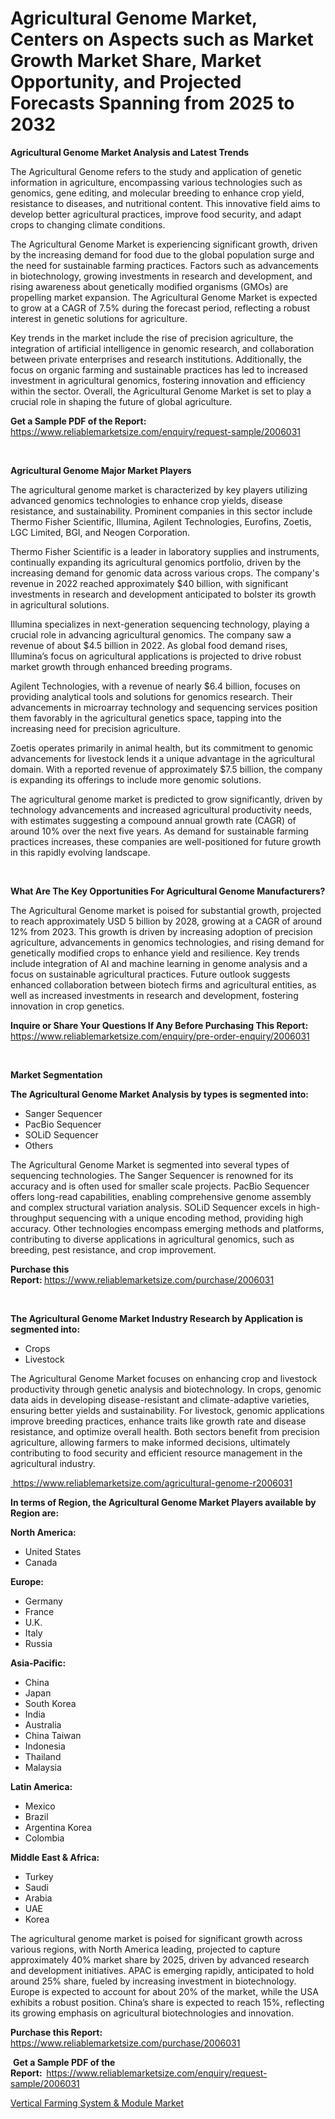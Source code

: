 <p><h1>Agricultural Genome Market, Centers on Aspects such as Market Growth Market Share, Market Opportunity, and Projected Forecasts Spanning from 2025 to 2032</h1></p><p><strong>Agricultural Genome Market Analysis and Latest Trends</strong></p>
<p><p>The Agricultural Genome refers to the study and application of genetic information in agriculture, encompassing various technologies such as genomics, gene editing, and molecular breeding to enhance crop yield, resistance to diseases, and nutritional content. This innovative field aims to develop better agricultural practices, improve food security, and adapt crops to changing climate conditions.</p><p>The Agricultural Genome Market is experiencing significant growth, driven by the increasing demand for food due to the global population surge and the need for sustainable farming practices. Factors such as advancements in biotechnology, growing investments in research and development, and rising awareness about genetically modified organisms (GMOs) are propelling market expansion. The Agricultural Genome Market is expected to grow at a CAGR of 7.5% during the forecast period, reflecting a robust interest in genetic solutions for agriculture.</p><p>Key trends in the market include the rise of precision agriculture, the integration of artificial intelligence in genomic research, and collaboration between private enterprises and research institutions. Additionally, the focus on organic farming and sustainable practices has led to increased investment in agricultural genomics, fostering innovation and efficiency within the sector. Overall, the Agricultural Genome Market is set to play a crucial role in shaping the future of global agriculture.</p></p>
<p><strong>Get a Sample PDF of the Report:&nbsp;</strong> <a href="https://www.reliablemarketsize.com/enquiry/request-sample/2006031?utm_campaign=3367&utm_medium=2&utm_source=Github&utm_content=ia&utm_term=30032025&utm_id=agricultural-genome">https://www.reliablemarketsize.com/enquiry/request-sample/2006031</a></p>
<p>&nbsp;</p>
<p><strong>Agricultural Genome Major Market Players</strong></p>
<p><p>The agricultural genome market is characterized by key players utilizing advanced genomics technologies to enhance crop yields, disease resistance, and sustainability. Prominent companies in this sector include Thermo Fisher Scientific, Illumina, Agilent Technologies, Eurofins, Zoetis, LGC Limited, BGI, and Neogen Corporation.</p><p>Thermo Fisher Scientific is a leader in laboratory supplies and instruments, continually expanding its agricultural genomics portfolio, driven by the increasing demand for genomic data across various crops. The company's revenue in 2022 reached approximately $40 billion, with significant investments in research and development anticipated to bolster its growth in agricultural solutions.</p><p>Illumina specializes in next-generation sequencing technology, playing a crucial role in advancing agricultural genomics. The company saw a revenue of about $4.5 billion in 2022. As global food demand rises, Illumina’s focus on agricultural applications is projected to drive robust market growth through enhanced breeding programs.</p><p>Agilent Technologies, with a revenue of nearly $6.4 billion, focuses on providing analytical tools and solutions for genomics research. Their advancements in microarray technology and sequencing services position them favorably in the agricultural genetics space, tapping into the increasing need for precision agriculture.</p><p>Zoetis operates primarily in animal health, but its commitment to genomic advancements for livestock lends it a unique advantage in the agricultural domain. With a reported revenue of approximately $7.5 billion, the company is expanding its offerings to include more genomic solutions.</p><p>The agricultural genome market is predicted to grow significantly, driven by technology advancements and increased agricultural productivity needs, with estimates suggesting a compound annual growth rate (CAGR) of around 10% over the next five years. As demand for sustainable farming practices increases, these companies are well-positioned for future growth in this rapidly evolving landscape.</p></p>
<p>&nbsp;</p>
<p><strong>What Are The Key Opportunities For Agricultural Genome Manufacturers?</strong></p>
<p><p>The Agricultural Genome market is poised for substantial growth, projected to reach approximately USD 5 billion by 2028, growing at a CAGR of around 12% from 2023. This growth is driven by increasing adoption of precision agriculture, advancements in genomics technologies, and rising demand for genetically modified crops to enhance yield and resilience. Key trends include integration of AI and machine learning in genome analysis and a focus on sustainable agricultural practices. Future outlook suggests enhanced collaboration between biotech firms and agricultural entities, as well as increased investments in research and development, fostering innovation in crop genetics.</p></p>
<p><strong>Inquire or Share Your Questions If Any Before Purchasing This Report:</strong> <a href="https://www.reliablemarketsize.com/enquiry/pre-order-enquiry/2006031?utm_campaign=3367&utm_medium=2&utm_source=Github&utm_content=ia&utm_term=30032025&utm_id=agricultural-genome">https://www.reliablemarketsize.com/enquiry/pre-order-enquiry/2006031</a></p>
<p>&nbsp;</p>
<p><strong>Market Segmentation</strong></p>
<p><strong>The Agricultural Genome Market Analysis by types is segmented into:</strong></p>
<p><ul><li>Sanger Sequencer</li><li>PacBio Sequencer</li><li>SOLiD Sequencer</li><li>Others</li></ul></p>
<p><p>The Agricultural Genome Market is segmented into several types of sequencing technologies. The Sanger Sequencer is renowned for its accuracy and is often used for smaller scale projects. PacBio Sequencer offers long-read capabilities, enabling comprehensive genome assembly and complex structural variation analysis. SOLiD Sequencer excels in high-throughput sequencing with a unique encoding method, providing high accuracy. Other technologies encompass emerging methods and platforms, contributing to diverse applications in agricultural genomics, such as breeding, pest resistance, and crop improvement.</p></p>
<p><strong>Purchase this Report:&nbsp;</strong><a href="https://www.reliablemarketsize.com/purchase/2006031?utm_campaign=3367&utm_medium=2&utm_source=Github&utm_content=ia&utm_term=30032025&utm_id=agricultural-genome">https://www.reliablemarketsize.com/purchase/2006031</a></p>
<p>&nbsp;</p>
<p><strong>The Agricultural Genome Market Industry Research by Application is segmented into:</strong></p>
<p><ul><li>Crops</li><li>Livestock</li></ul></p>
<p><p>The Agricultural Genome Market focuses on enhancing crop and livestock productivity through genetic analysis and biotechnology. In crops, genomic data aids in developing disease-resistant and climate-adaptive varieties, ensuring better yields and sustainability. For livestock, genomic applications improve breeding practices, enhance traits like growth rate and disease resistance, and optimize overall health. Both sectors benefit from precision agriculture, allowing farmers to make informed decisions, ultimately contributing to food security and efficient resource management in the agricultural industry.</p></p>
<p><a href="https://www.reliablemarketsize.com/agricultural-genome-r2006031?utm_campaign=3367&utm_medium=2&utm_source=Github&utm_content=ia&utm_term=30032025&utm_id=agricultural-genome">&nbsp;https://www.reliablemarketsize.com/agricultural-genome-r2006031</a></p>
<p><strong>In terms of Region, the Agricultural Genome Market Players available by Region are:</strong></p>
<p>
    <p> <strong> North America: </strong>
        <ul>
            <li>United States</li>
            <li>Canada</li>
        </ul>
        </p> 
    <p> <strong> Europe: </strong>
        <ul>
            <li>Germany</li>
            <li>France</li>
            <li>U.K.</li>
            <li>Italy</li>
            <li>Russia</li>
        </ul>
        </p> 
    <p> <strong> Asia-Pacific: </strong>
        <ul>
            <li>China</li>
            <li>Japan</li>
            <li>South Korea</li>
            <li>India</li>
            <li>Australia</li>
            <li>China Taiwan</li>
            <li>Indonesia</li>
            <li>Thailand</li>
            <li>Malaysia</li>
        </ul>
        </p> 
    <p> <strong> Latin America: </strong>
        <ul>
            <li>Mexico</li>
            <li>Brazil</li>
            <li>Argentina Korea</li>
            <li>Colombia</li>
        </ul>
        </p> 
    <p> <strong> Middle East & Africa: </strong>
        <ul>
            <li>Turkey</li>
            <li>Saudi</li>
            <li>Arabia</li>
            <li>UAE</li>
            <li>Korea</li>
        </ul>
    </p>
    </p>
<p><p>The agricultural genome market is poised for significant growth across various regions, with North America leading, projected to capture approximately 40% market share by 2025, driven by advanced research and development initiatives. APAC is emerging rapidly, anticipated to hold around 25% share, fueled by increasing investment in biotechnology. Europe is expected to account for about 20% of the market, while the USA exhibits a robust position. China’s share is expected to reach 15%, reflecting its growing emphasis on agricultural biotechnologies and innovation.</p></p>
<p><strong>Purchase this Report: </strong><a href="https://www.reliablemarketsize.com/purchase/2006031?utm_campaign=3367&utm_medium=2&utm_source=Github&utm_content=ia&utm_term=30032025&utm_id=agricultural-genome">https://www.reliablemarketsize.com/purchase/2006031</a></p>
<p>&nbsp;<strong>Get a Sample PDF of the Report:&nbsp;&nbsp;</strong><a href="https://www.reliablemarketsize.com/enquiry/request-sample/2006031?utm_campaign=3367&utm_medium=2&utm_source=Github&utm_content=ia&utm_term=30032025&utm_id=agricultural-genome">https://www.reliablemarketsize.com/enquiry/request-sample/2006031</a></p>
<p><strong></strong></p>
<p><p><a href="https://github.com/pichuaadh0/Market-Research-Report-List-1/blob/main/vertical-farming-system-module-market.md?utm_campaign=3367&utm_medium=2&utm_source=Github&utm_content=ia&utm_term=30032025&utm_id=agricultural-genome">Vertical Farming System & Module Market</a></p></p>